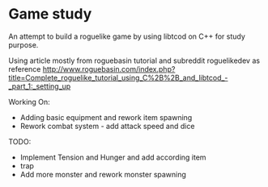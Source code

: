 # Game study

An attempt to build a roguelike game by using libtcod on C++ for study purpose.

Using article mostly from roguebasin tutorial and subreddit roguelikedev as reference
http://www.roguebasin.com/index.php?title=Complete_roguelike_tutorial_using_C%2B%2B_and_libtcod_-_part_1:_setting_up

Working On:
- Adding basic equipment and rework item spawning
- Rework combat system - add attack speed and dice


TODO:
- Implement Tension and Hunger and add according item
- trap
- Add more monster and rework monster spawning
